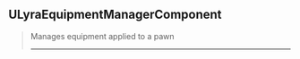 ## ULyraEquipmentManagerComponent

> Manages equipment applied to a pawn
> 
> ----




<!--- ページ内のリンク --->

<!--- 自前の画像へのリンク --->

<!--- generated --->

